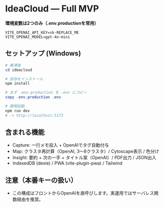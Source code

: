 # IdeaCloud — Full MVP

**環境変数は2つのみ（.env.productionを常用）**
```
VITE_OPENAI_API_KEY=sk-REPLACE_ME
VITE_OPENAI_MODEL=gpt-4o-mini
```

## セットアップ (Windows)
```powershell
# 解凍後
cd ideacloud

# 依存をインストール
npm install

# まず .env.production を .env にコピー
copy .env.production .env

# 開発起動
npm run dev
# -> http://localhost:5173
```

## 含まれる機能
- Capture: 一行メモ投入 + OpenAIでタグ自動付与
- Map: クラスタ再計算（OpenAI, 3〜8クラスタ）/ Cytoscape表示 / 色分け
- Insight: 要約 + 次の一手 + タイトル案（OpenAI）/ PDF出力 / JSON出入
- IndexedDB (dexie) / PWA (vite-plugin-pwa) / Tailwind

## 注意（本番キーの扱い）
- この構成はフロントからOpenAIを直呼びします。実運用ではサーバレス関数経由を推奨。
